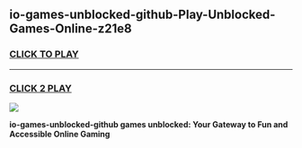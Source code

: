 
## io-games-unblocked-github-Play-Unblocked-Games-Online-z21e8
<h3>
<a href="https://premium76.site?title=io-games-unblocked-github&ref=24A">CLICK TO PLAY</a></h3>
<hr>

<h3>
<a href="https://premium76.site?title=io-games-unblocked-github&ref=24A">CLICK 2 PLAY</a>
  
</h3>

<a href="https://premium76.site?title=io-games-unblocked-github&ref=24A"><img src="https://clearcache.store/games.png"></a>


**io-games-unblocked-github games unblocked: Your Gateway to Fun and Accessible Online Gaming**
